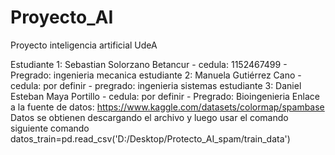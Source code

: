 # Proyecto_AI
Proyecto inteligencia artificial UdeA

Estudiante 1: Sebastian Solorzano Betancur - cedula: 1152467499 - Pregrado: ingenieria mecanica 
estudiante 2: Manuela Gutiérrez Cano - cedula: por definir - pregrado: ingenieria sistemas 
estudiante 3: Daniel Esteban Maya Portillo - cedula: por definir - Pregrado: Bioingenieria
Enlace a la fuente de datos: https://www.kaggle.com/datasets/colormap/spambase
Datos se obtienen descargando el archivo y luego usar el comando siguiente comando datos_train=pd.read_csv('D:/Desktop/Protecto_AI_spam/train_data')
